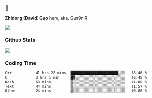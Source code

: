 ### 👋 

**Zhidong (David) Guo** here, aka. Gun9niR.

![](https://komarev.com/ghpvc/?username=Gun9niR&label=Total+Views)

### Github Stats

<img src="https://github-readme-stats.vercel.app/api?username=Gun9niR&count_private=true&show_icons=true&theme=vue-dark&hide_title=true">

### Coding Time

<!--START_SECTION:waka-->

```txt
C++           41 hrs 28 mins  ██████████████████████░░░   88.46 %
C             3 hrs 1 min     █▓░░░░░░░░░░░░░░░░░░░░░░░   06.45 %
Bash          53 mins         ▒░░░░░░░░░░░░░░░░░░░░░░░░   01.88 %
Text          44 mins         ▒░░░░░░░░░░░░░░░░░░░░░░░░   01.57 %
Other         24 mins         ▒░░░░░░░░░░░░░░░░░░░░░░░░   00.88 %
```

<!--END_SECTION:waka-->
